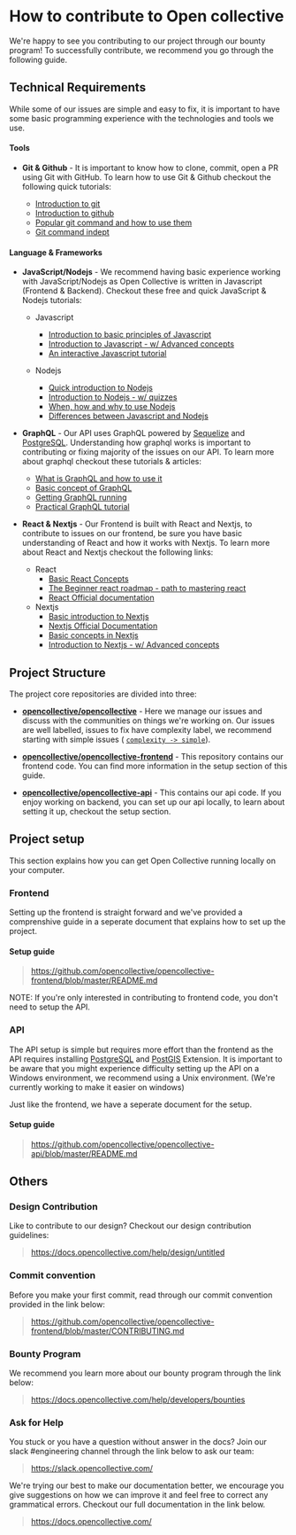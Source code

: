 


# How to contribute to Open collective
 
We're happy to see you contributing to our project through our bounty program! 
To successfully contribute, we recommend you go through the following guide. 

## Technical Requirements

While some of our issues are simple and easy to fix, it is important to have some basic programming experience with the technologies and tools we use.

#### Tools

- **Git & Github** - It is important to know how to clone, commit, open a PR using Git with GitHub. To learn how to use Git & Github checkout the following quick tutorials:
                
     - [Introduction to git](https://www.freecodecamp.org/news/what-is-git-and-how-to-use-it-c341b049ae61/)  
     - [Introduction to github](https://product.hubspot.com/blog/git-and-github-tutorial-for-beginners)
     - [Popular git command and how to use them](https://rogerdudler.github.io/git-guide/)
     - [Git command indept](https://medium.com/@george.seif94/a-full-tutorial-on-how-to-use-github-88466bac7d42)
     

#### Language & Frameworks

- **JavaScript/Nodejs** - We recommend having basic experience working with JavaScript/Nodejs as Open Collective is written in Javascript (Frontend & Backend). Checkout these free and quick JavaScript & Nodejs tutorials: 
    - Javascript
       - [Introduction to basic principles of Javascript ](https://eloquentjavascript.net/)
       - [Introduction to Javascript - w/ Advanced concepts](https://javascript.info/)
       - [An interactive Javascript tutorial](https://www.learn-js.org/)

   - Nodejs
       - [Quick introduction to Nodejs](https://www.tutorialspoint.com/nodejs/nodejs_quick_guide)
       - [Introduction to Nodejs - w/ quizzes](https://www.tutorialsteacher.com/nodejs/nodejs-tutorials)
       - [When, how and why to use Nodejs](https://www.netguru.com/blog/use-node-js-backend)
       - [Differences between Javascript and Nodejs](https://www.educba.com/javascript-vs-node-js/)
     
     
- **GraphQL** - Our API uses GraphQL  powered by [Sequelize](http://docs.sequelizejs.com/manual/getting-started.html) and [PostgreSQL](https://www.postgresql.org/). Understanding how graphql works is important to contributing or fixing majority of the issues on our API. To learn more about graphql checkout these tutorials & articles: 
   
   - [What is GraphQL and how to use it](https://www.howtographql.com/)
   - [Basic concept of GraphQL](https://medium.com/@kalin.chernev/the-guide-to-learn-graphql-i-wish-i-found-few-months-go-97f9d9ca6f12)
   - [Getting GraphQL running](https://www.freecodecamp.org/news/a-beginners-guide-to-graphql-86f849ce1bec/)
   - [Practical GraphQL tutorial](https://blog.digitalocean.com/learning-graphql-by-doing/)
   
- **React & Nextjs** - Our Frontend is built with React and Nextjs, to contribute to issues on our frontend, be sure you have basic understanding of React and how it works with Nextjs. To learn more about React and Nextjs checkout the following links:
     - React
         - [Basic React Concepts](https://blog.usejournal.com/a-beginners-guide-to-react-36b19943d58f)
         - [The Beginner react roadmap - path to mastering react](https://www.freecodecamp.org/news/learning-react-roadmap-from-scratch-to-advanced-bff7735531b6/)
         - [React Official documentation](https://reactjs.org/tutorial/tutorial.html)
     - Nextjs
         - [Basic introduction to Nextjs](https://medium.com/front-end-weekly/next-js-what-is-it-9cb2f4af8f27)
         - [Nextjs Official Documentation](https://nextjs.org/docs#how-to-use)
         - [Basic concepts in Nextjs](https://www.freecodecamp.org/news/an-introduction-to-next-js-for-everyone-507d2d90ab54/)
         - [Introduction to Nextjs - w/ Advanced concepts](https://flaviocopes.com/nextjs/)

## Project Structure

The project core repositories are divided into three:

- **[opencollective/opencollective](https://github.com/opencollective/opencollective)** - Here we manage our issues and discuss with the communities on things we're working on. Our issues are well labelled, issues to fix have complexity label, we recommend starting with simple issues ( [`complexity -> simple`](https://github.com/opencollective/opencollective/issues?q=is:issue%20is:open%20label:%22complexity%20%E2%86%92%20simple%22)).

- **[opencollective/opencollective-frontend](https://github.com/opencollective/opencollective-frontend)** - This repository contains our frontend code. You can find more information in the setup section of this guide.
- [**opencollective/opencollective-api**](https://github.com/opencollective/opencollective-api) - This contains our api code. If you enjoy working on backend, you can set up our api locally, to learn about setting it up, checkout the setup section.


## Project setup
This section explains how you can get Open Collective running locally on your computer.

### Frontend
Setting up the frontend is straight forward and we've provided a comprenshive guide in a seperate document that explains how to set up the project. 

#### Setup guide
> https://github.com/opencollective/opencollective-frontend/blob/master/README.md
 
NOTE: If you're only interested in contributing to frontend code, you don't need to setup the API.

### API

The API setup is simple but requires more effort than the frontend as the API requires installing [PostgreSQL](https://www.postgresql.org/download/) and [PostGIS](https://postgis.net/install/) Extension. It is important to be aware that you might experience difficulty setting up the API on a Windows environment, we recommend using a Unix environment. (We're currently working to make it easier on windows)

Just like the frontend, we have a seperate document for the setup.

#### Setup guide

> https://github.com/opencollective/opencollective-api/blob/master/README.md

## Others

### Design Contribution

Like to contribute to our design? Checkout our design contribution guidelines:

> https://docs.opencollective.com/help/design/untitled


### Commit convention

Before you make your first commit, read through our commit convention provided in the link below:

> https://github.com/opencollective/opencollective-frontend/blob/master/CONTRIBUTING.md
> 

### Bounty Program
We recommend you learn more about our bounty program through the link below:

> https://docs.opencollective.com/help/developers/bounties

### Ask for Help

You stuck or you have a question without answer in the docs? Join our slack #engineering channel through the link below to ask our team:

> https://slack.opencollective.com/

We're trying our best to make our documentation better, we encourage you give suggestions on how we can improve it and feel free to correct any grammatical errors. Checkout our full documentation in the link below.

> https://docs.opencollective.com/

